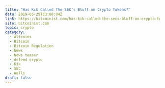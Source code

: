 ```yaml
---
title: "Has Kik Called The SEC’s Bluff on Crypto Tokens?"
date: 2019-05-29T13:00:04Z
link: https://bitcoinist.com/has-kik-called-the-secs-bluff-on-crypto-tokens/?utm_medium=RSS&utm_source=hune
site: bitcoinist.com
topic: crypto
category:
  - Altcoins
  - Bitcoin
  - Bitcoin Regulation
  - News
  - News teaser
  - defend crypto
  - Kik
  - SEC
  - Wells
draft: false
---
```

